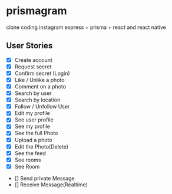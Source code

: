 # prismagram
clone coding instagram express + prisma + react and react native

## User Stories
- [x] Create account
- [x] Request secret 
- [x] Confirm secret (Login)
- [x] Like / Unlike a photo
- [x] Comment on a photo
- [x] Search by user
- [x] Search by location
- [x] Follow / Unfollow User
- [x] Edit my profile
- [x] See user profile
- [x] See my profile
- [x] See the full Photo
- [x] Upload a photo
- [x] Edit the Photo(Delete)
- [x] See the feed
- [x] See rooms
- [x] See Room
- [] Send private Message
- [] Receive Message(Realtime)